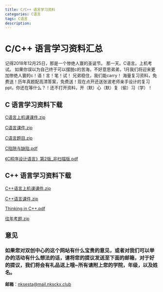 ```yaml
---
title: C/C++ 语言学习资料
categories: C语言
tags: C语言
description: 
---
```


# C/C++ 语言学习资料汇总

记得2018年12月25日，那是一个惨绝人寰的圣诞节。
那一天。C语言。上机考试。
如果你误以为自己终于可以摆脱c的苦海，不好意思弟弟，1月我们将迎来更加惨绝人寰的c！语！言！笔！试！
兄弟稳住，我们能carry！
海量复习资料，免费送！历年真题配高清答案，免费送！现在点开还送张波老师亲手设计的复习ppt，你还在等什么？！还不打开资料，开（默）心（默）复（偷）习（学）！

<!--more-->

## C 语言学习资料下载

[C语言上机课课件.zip](https://gitee.com/nksckx/cyuyan/raw/master/C语言上机课课件.zip)

[C语言课件.zip](https://gitee.com/nksckx/cyuyan/raw/master/C语言课件.zip)

[C语言题目.zip](https://gitee.com/nksckx/cyuyan/raw/master/C语言题目.zip)

[C陷阱与缺陷.pdf](https://gitee.com/nksckx/cyuyan/raw/master/C陷阱与缺陷.pdf)

[《C程序设计语言》第2版_非扫描版.pdf](https://gitee.com/nksckx/cyuyan/raw/master/《C程序设计语言》第2版_非扫描版.pdf)


## C++ 语言学习资料下载

[C++语言上机课课件.zip](https://gitee.com/nksckx/cyuyan/raw/master/C++语言上机课课件.zip)

[C++语言课件.zip](https://gitee.com/nksckx/cyuyan/raw/master/C++语言课件.zip)

[Thinking in C++.pdf](https://gitee.com/nksckx/cyuyan/raw/master/Thinking%20in%20C++.pdf)

[往年考题.zip](https://gitee.com/nksckx/cyuyan/raw/master/往年考题.zip)


## 意见

### 如果您对双创中心的这个网站有什么宝贵的意见，或者对我们可以举办的活动有什么想法的话，请将您的提议发送至下面的邮箱，对于好的提议，我们将会有礼品送上哦~所有请附上您的学院，年级，以及姓名。

**邮箱**：nksesta@mail.nksckx.club
